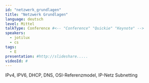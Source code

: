```yaml
---
id: "netzwerk_grundlagen"
title: "Netzwerk Grundlagen"
language: deutsch
level: Mittel
talkType: Conference #<-- "Conference" "Quickie" "Keynote" -->
speakers:
  - jotilux
  - cs
tags:
  - E
presentation: #http://slideshare.....
videoId: #
---
```


IPv4, IPV6, DHCP, DNS, OSI-Referenzmodel, IP-Netz Subnetting
